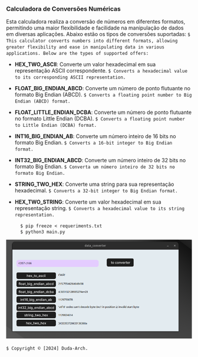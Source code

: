 ### Calculadora de Conversões Numéricas
  Esta calculadora realiza a conversão de números em diferentes formatos, permitindo uma maior flexibilidade e facilidade na manipulação de dados em diversas aplicações. Abaixo estão os tipos de conversões suportadas:
			`$ This calculator converts numbers into different formats, allowing greater flexibility and ease in manipulating data in various applications. Below are the types of supported offers:`

- **HEX_TWO_ASCII**: Converte um valor hexadecimal em sua representação ASCII correspondente.
`$ Converts a hexadecimal value to its corresponding ASCII representation.`

- **FLOAT_BIG_ENDIAN_ABCD**: Converte um número de ponto flutuante no formato Big Endian (ABCD).
`$ Converts a floating point number to Big Endian (ABCD) format.`

- **FLOAT_LITTLE_ENDIAN_DCBA**: Converte um número de ponto flutuante no formato Little Endian (DCBA).
`$ Converts a floating point number to Little Endian (DCBA) format.`

- **INT16_BIG_ENDIAN_AB**: Converte um número inteiro de 16 bits no formato Big Endian.
`$ Converts a 16-bit integer to Big Endian format.`

- **INT32_BIG_ENDIAN_ABCD**: Converte um número inteiro de 32 bits no formato Big Endian.
`$ Converta um número inteiro de 32 bits no formato Big Endian.`

- **STRING_TWO_HEX**: Converte uma string para sua representação hexadecimal.
`$ Converts a 32-bit integer to Big Endian format.`

- **HEX_TWO_STRING**: Converte um valor hexadecimal em sua representação string.
`$ Converts a hexadecimal value to its string representation.`

		$ pip freeze < requeriments.txt
		$ python3 main.py


![](https://raw.githubusercontent.com/duda-arch/data_converter/main/assets/version1-0.png)

`$ Copyright © [2024] Duda-Arch.`